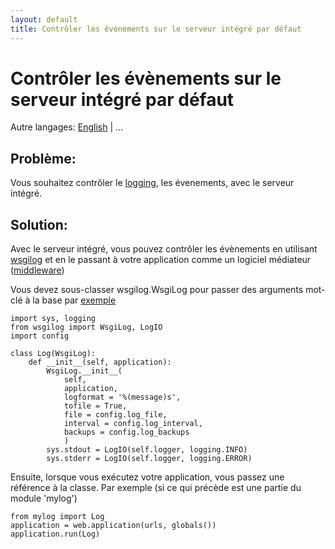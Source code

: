 ```yaml
---
layout: default
title: Contrôler les évènements sur le serveur intégré par défaut
---
```


# Contrôler les évènements sur le serveur intégré par défaut

Autre langages: [English](/../logging) | ...

## Problème:

Vous souhaitez contrôler le [logging](http://www.jmdoudoux.fr/java/dej/chap026.htm#logging-1), les évenements,  avec le serveur intégré.

## Solution:

Avec le serveur intégré, vous pouvez contrôler les évènements en utilisant [wsgilog](http://pypi.python.org/pypi/wsgilog/) et en le passant à votre application comme un logiciel médiateur ([middleware](http://fr.wikipedia.org/wiki/Middleware))

Vous devez sous-classer wsgilog.WsgiLog pour passer des arguments mot-clé à la base par [exemple](http://github.com/harryf/urldammit/blob/234bcaae6deb65240e64ee3199213712ed62883a/dammit/log.py)

    import sys, logging
    from wsgilog import WsgiLog, LogIO
    import config

    class Log(WsgiLog):
        def __init__(self, application):
            WsgiLog.__init__(
                self,
                application,
                logformat = '%(message)s',
                tofile = True,
                file = config.log_file,
                interval = config.log_interval,
                backups = config.log_backups
                )
            sys.stdout = LogIO(self.logger, logging.INFO)
            sys.stderr = LogIO(self.logger, logging.ERROR)

Ensuite, lorsque vous exécutez votre application, vous passez une référence à la classe. Par exemple (si ce qui précède est une partie du module 'mylog')

    from mylog import Log
    application = web.application(urls, globals())
    application.run(Log)